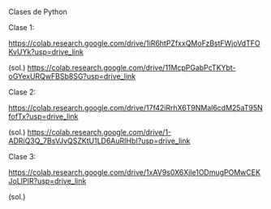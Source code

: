 Clases de Python

Clase 1:

https://colab.research.google.com/drive/1iR6htPZfxxQMoFzBstFWjoVdTFOKvUYk?usp=drive_link

(sol.)
https://colab.research.google.com/drive/11McpPGabPcTKYbt-oGYexURQwFBSb8SG?usp=drive_link

Clase 2:

https://colab.research.google.com/drive/17f42iRrhX6T9NMal6cdM25aT95NfofTx?usp=drive_link

(sol.)
https://colab.research.google.com/drive/1-ADRiQ3Q_7BsVJvQSZKtU1LD6AuRIHbI?usp=drive_link

Clase 3:

https://colab.research.google.com/drive/1xAV9s0X6Xjle1ODmugPOMwCEKJoLIPIR?usp=drive_link

(sol.)


